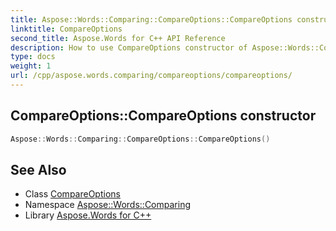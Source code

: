 ```yaml
---
title: Aspose::Words::Comparing::CompareOptions::CompareOptions constructor
linktitle: CompareOptions
second_title: Aspose.Words for C++ API Reference
description: How to use CompareOptions constructor of Aspose::Words::Comparing::CompareOptions class in C++.
type: docs
weight: 1
url: /cpp/aspose.words.comparing/compareoptions/compareoptions/
---
```

## CompareOptions::CompareOptions constructor




```cpp
Aspose::Words::Comparing::CompareOptions::CompareOptions()
```

## See Also

* Class [CompareOptions](../)
* Namespace [Aspose::Words::Comparing](../../)
* Library [Aspose.Words for C++](../../../)
